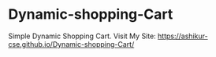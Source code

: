 # Dynamic-shopping-Cart
Simple Dynamic Shopping Cart.
Visit My Site: https://ashikur-cse.github.io/Dynamic-shopping-Cart/
